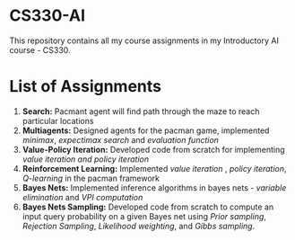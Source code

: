 # CS330-AI
This repository contains all my course assignments in my Introductory AI course - CS330. 
# List of Assignments
1. **Search:** Pacmant agent will find path through the maze to reach particular locations
2. **Multiagents:**  Designed agents for the pacman game, implemented *minimax*, *expectimax search* and *evaluation function*
3. **Value-Policy Iteration:** Developed code from scratch for implementing *value iteration and policy iteration*
4. **Reinforcement Learning:** Implemented *value iteration* , *policy iteration*, *Q-learning* in the pacman framework
5. **Bayes Nets:** Implemented inference algorithms in bayes nets - *variable elimination* and *VPI computation*
6. **Bayes Nets Sampling:** Developed code from scratch to compute an input query probability on a given Bayes net using *Prior sampling*, *Rejection Sampling*, *Likelihood weighting*, and *Gibbs sampling*. 
